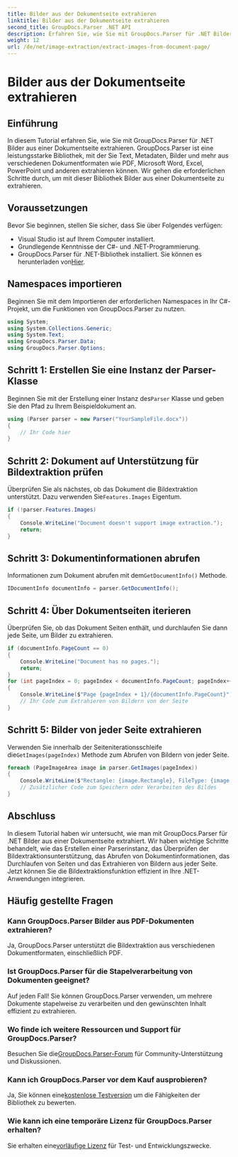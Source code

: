```yaml
---
title: Bilder aus der Dokumentseite extrahieren
linktitle: Bilder aus der Dokumentseite extrahieren
second_title: GroupDocs.Parser .NET API
description: Erfahren Sie, wie Sie mit GroupDocs.Parser für .NET Bilder aus Dokumenten extrahieren. Erweitern Sie Ihre Dokumentverarbeitungsfunktionen.
weight: 12
url: /de/net/image-extraction/extract-images-from-document-page/
---
```


# Bilder aus der Dokumentseite extrahieren

## Einführung
In diesem Tutorial erfahren Sie, wie Sie mit GroupDocs.Parser für .NET Bilder aus einer Dokumentseite extrahieren. GroupDocs.Parser ist eine leistungsstarke Bibliothek, mit der Sie Text, Metadaten, Bilder und mehr aus verschiedenen Dokumentformaten wie PDF, Microsoft Word, Excel, PowerPoint und anderen extrahieren können. Wir gehen die erforderlichen Schritte durch, um mit dieser Bibliothek Bilder aus einer Dokumentseite zu extrahieren.
## Voraussetzungen
Bevor Sie beginnen, stellen Sie sicher, dass Sie über Folgendes verfügen:
- Visual Studio ist auf Ihrem Computer installiert.
- Grundlegende Kenntnisse der C#- und .NET-Programmierung.
- GroupDocs.Parser für .NET-Bibliothek installiert. Sie können es herunterladen von[Hier](https://releases.groupdocs.com/parser/net/).

## Namespaces importieren
Beginnen Sie mit dem Importieren der erforderlichen Namespaces in Ihr C#-Projekt, um die Funktionen von GroupDocs.Parser zu nutzen.
```csharp
using System;
using System.Collections.Generic;
using System.Text;
using GroupDocs.Parser.Data;
using GroupDocs.Parser.Options;
```
## Schritt 1: Erstellen Sie eine Instanz der Parser-Klasse
 Beginnen Sie mit der Erstellung einer Instanz des`Parser` Klasse und geben Sie den Pfad zu Ihrem Beispieldokument an.
```csharp
using (Parser parser = new Parser("YourSampleFile.docx"))
{
    // Ihr Code hier
}
```
## Schritt 2: Dokument auf Unterstützung für Bildextraktion prüfen
 Überprüfen Sie als nächstes, ob das Dokument die Bildextraktion unterstützt. Dazu verwenden Sie`Features.Images` Eigentum.
```csharp
if (!parser.Features.Images)
{
    Console.WriteLine("Document doesn't support image extraction.");
    return;
}
```
## Schritt 3: Dokumentinformationen abrufen
 Informationen zum Dokument abrufen mit dem`GetDocumentInfo()` Methode.
```csharp
IDocumentInfo documentInfo = parser.GetDocumentInfo();
```
## Schritt 4: Über Dokumentseiten iterieren
Überprüfen Sie, ob das Dokument Seiten enthält, und durchlaufen Sie dann jede Seite, um Bilder zu extrahieren.
```csharp
if (documentInfo.PageCount == 0)
{
    Console.WriteLine("Document has no pages.");
    return;
}
for (int pageIndex = 0; pageIndex < documentInfo.PageCount; pageIndex++)
{
    Console.WriteLine($"Page {pageIndex + 1}/{documentInfo.PageCount}");
    // Ihr Code zum Extrahieren von Bildern von der Seite
}
```
## Schritt 5: Bilder von jeder Seite extrahieren
 Verwenden Sie innerhalb der Seiteniterationsschleife die`GetImages(pageIndex)` Methode zum Abrufen von Bildern von jeder Seite.
```csharp
foreach (PageImageArea image in parser.GetImages(pageIndex))
{
    Console.WriteLine($"Rectangle: {image.Rectangle}, FileType: {image.FileType}");
    // Zusätzlicher Code zum Speichern oder Verarbeiten des Bildes
}
```

## Abschluss
In diesem Tutorial haben wir untersucht, wie man mit GroupDocs.Parser für .NET Bilder aus einer Dokumentseite extrahiert. Wir haben wichtige Schritte behandelt, wie das Erstellen einer Parserinstanz, das Überprüfen der Bildextraktionsunterstützung, das Abrufen von Dokumentinformationen, das Durchlaufen von Seiten und das Extrahieren von Bildern aus jeder Seite. Jetzt können Sie die Bildextraktionsfunktion effizient in Ihre .NET-Anwendungen integrieren.

## Häufig gestellte Fragen
### Kann GroupDocs.Parser Bilder aus PDF-Dokumenten extrahieren?
Ja, GroupDocs.Parser unterstützt die Bildextraktion aus verschiedenen Dokumentformaten, einschließlich PDF.
### Ist GroupDocs.Parser für die Stapelverarbeitung von Dokumenten geeignet?
Auf jeden Fall! Sie können GroupDocs.Parser verwenden, um mehrere Dokumente stapelweise zu verarbeiten und den gewünschten Inhalt effizient zu extrahieren.
### Wo finde ich weitere Ressourcen und Support für GroupDocs.Parser?
 Besuchen Sie die[GroupDocs.Parser-Forum](https://forum.groupdocs.com/c/parser/17) für Community-Unterstützung und Diskussionen.
### Kann ich GroupDocs.Parser vor dem Kauf ausprobieren?
 Ja, Sie können eine[kostenlose Testversion](https://releases.groupdocs.com/) um die Fähigkeiten der Bibliothek zu bewerten.
### Wie kann ich eine temporäre Lizenz für GroupDocs.Parser erhalten?
 Sie erhalten eine[vorläufige Lizenz](https://purchase.groupdocs.com/temporary-license/) für Test- und Entwicklungszwecke.